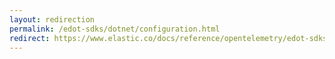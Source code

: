 ```yaml
---
layout: redirection
permalink: /edot-sdks/dotnet/configuration.html
redirect: https://www.elastic.co/docs/reference/opentelemetry/edot-sdks/dotnet/configuration
---
```

